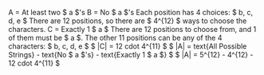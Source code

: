 A = At least two $ a $'s 
B = No $ a $'s 
Each position has 4 choices: $ b, c, d, e $ 
There are 12 positions, so there are $ 4^{12} $ ways to choose the characters. 
C = Exactly 1 $ a $ 
There are 12 positions to choose from, and 1 of them must be $ a $. 
The other 11 positions can be any of the 4 characters: $ b, c, d, e $ 
$ |C| = 12 cdot 4^{11} $ 
$ |A| = text{All Possible Strings} - text{No $ a $'s} - text{Exactly 1 $ a $} $ 
$ |A| = 5^{12} - 4^{12} - 12 cdot 4^{11} $
